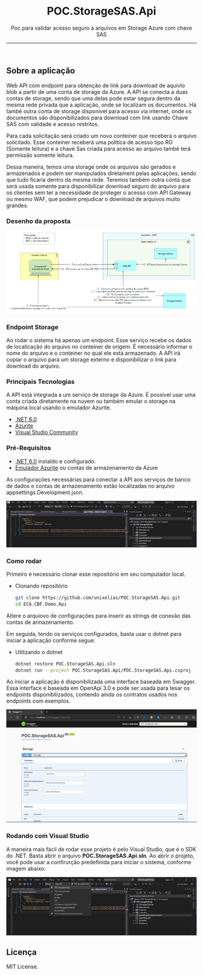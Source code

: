 <p align="center">
  <h1 align="center">POC.StorageSAS.Api</h1>
  <p align="center">
    Poc para validar acesso seguro a arquivos em Storage Azure com chave SAS
  </p>
</p>

________________

<br />


## Sobre a aplicação

Web API com endpoint para obtenção de link para download de aquivlo blob a partir de uma conta de storage da Azure.
A API se conecta a duas contas de storage, sendo que uma delas pode estar segura dentro da mesma rede privada que a aplicação, onde se localizam os documentos. Há també outra conta de storage disponível para acesso via internet, onde os documentos são disponibilizados para download com link usando Chave SAS com validade e acesso restritos.

Para cada solicitação será criado um novo conteiner que receberá o arquivo solicitado. Esse conteiner receberá uma política de acesso tipo RO (Somente leitura) e a chave Sas criada para acesso ao arquivo també terá permissão somente leitura.

Dessa maneira, temos uma storage onde os arquivos são gerados e armazenados e podem ser manipulados diretament pelas aplicações, sendo que tudo ficaria dentro da mesma rede. Teremos também outra conta que será usada somente para disponibilizar download seguro do arquivo para os clientes sem ter a necessidade de proteger o acesso com API Gateway ou mesmo WAF, que podem prejudicar o download de arquivos muito grandes.

### Desenho da proposta

![Desenho Arquitetural](./.assets/esquema_storage_sas.png)


### Endpoint **Storage**

Ao rodar o sistema há apenas um endpoint. Esse serviço recebe os dados de localicação do arquivo no conteiner de origem. É necessário informar o nome do arquivo e o conteiner no qual ele está armazenado. A API irá copiar o arquivo para um storage externo e disponibilizar o link para download do arquivo.

### Principais Tecnologias

A API está integrada a um serviço de storage da Azure. É possível usar uma conta criada diretamente na nuvem ou também emular o storage na máquina local usando o emulador Azurite.

- [.NET 6.0](https://dotnet.microsoft.com/)
- [Azurite](https://github.com/Azure/Azurite)
- [Visual Studio Community](https://visualstudio.microsoft.com/pt-br/vs/community/)

### Pré-Requisitos

- [.NET 6.0](https://dotnet.microsoft.com/) instaldo e configurado.
- [Emulador Azurite](https://docs.microsoft.com/pt-br/azure/storage/common/storage-use-azurite?tabs=visual-studio) ou contas de armazenamento da Azure

As configurações necessárias para conectar a API aos serviços de banco de dados e contas de armazenamento estão localizadas no arquivo appsettings.Development.json.

![Configurações](./.assets/appsettings_configs.png "Localização das configurações")


### Como rodar

Primeiro é necessário clonar esse repositório em seu computador local.

- Clonando repositório

  ```sh
  git clone https://github.com/unixelias/POC.StorageSAS.Api.git
  cd ECA.CBF.Demo.Api
  ```

Altere o arquiovo de configurações para inserir as strings de conexão das contas de armazenamento.

 Em seguida, tendo os serviços configurados, basta usar o dotnet para iniciar a aplicação conforme segue:

- Utilizando o dotnet

  ```sh
  dotnet restore POC.StorageSAS.Api.sln
  dotnet run --project POC.StorageSAS.Api/POC.StorageSAS.Api.csproj
  ```

Ao iniciar a aplicação é disponibilizada uma interface baseada em Swagger. Essa interface é baseada em OpenApi 3.0 e pode ser usada para tesar os endpoints disponibilizados, contendo ainda os contratos usados nos endpoints com exemplos.

![Swagger](./.assets/swagger-api.png)

### Rodando com Visual Studio

A maneira mais fácil de rodar esse projeto é pelo Visual Studio, que é o SDK do .NET. Basta abrir o arquivo **POC.StorageSAS.Api.sln**.
Ao abrir o projeto, você pode usar a confirurção predefinida para iniciar o sistema, conforme imagem abaixo:

![VisualStudio](./.assets/visual-studio.png)


## Licença

MIT License.

